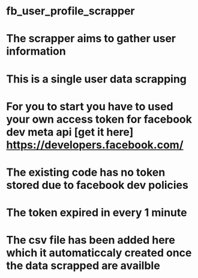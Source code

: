 # fb_user_profile_scrapper
# The scrapper aims to gather user information
# This is a single user data scrapping
# For you to start you have to used your own access token for facebook dev meta api [get it here] https://developers.facebook.com/
# The existing code has no token stored due to facebook dev policies
# The token expired in every 1 minute
# The csv file has been added here which it automaticcaly created once the data scrapped are availble
